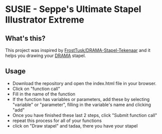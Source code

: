 SUSIE - Seppe's Ultimate Stapel Illustrator Extreme
===================================================

## What's this?
This project was inspired by [FrostTusk/DRAMA-Stapel-Tekenaar](https://github.com/FrostTusk/DRAMA-Stapel-Tekenaar) and it helps you drawing your [DRAMA](https://nl.wikipedia.org/wiki/Drama_(assembleertaal)) stapel.

## Usage
- Download the repository and open the index.html file in your browser.
- Click on "function call"
- Fill in the name of the function
- If the function has variables or parameters, add these by selecting "variable" or "parameter", filling in the variable's name and clicking "add"
- Once you have finished these last 2 steps, click "Submit function call"
- repeat this process for all of your functions
- click on "Draw stapel" and tadaa, there you have your stapel


